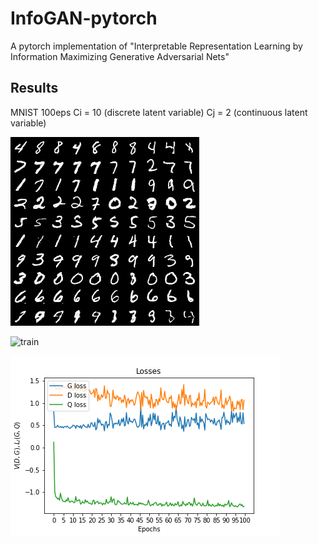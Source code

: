 # InfoGAN-pytorch
A pytorch implementation of "Interpretable Representation Learning by Information Maximizing Generative Adversarial Nets"

## Results

MNIST 100eps
Ci = 10 (discrete latent variable)
Cj = 2 (continuous latent variable)

![final_result](https://github.com/minlee077/InfoGAN-pytorch/blob/master/assets/final_result.png)

![train](https://github.com/minlee077/InfoGAN-pytorch/blob/master/assets/training.gif)

![loss_plot](https://github.com/minlee077/InfoGAN-pytorch/blob/master/assets/loss_figure.png)
